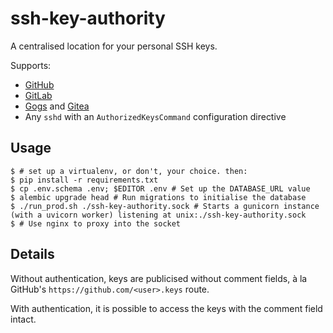 # ssh-key-authority

A centralised location for your personal SSH keys.

Supports:

- [GitHub](https://github.com/)
- [GitLab](https://gitlab.com/)
- [Gogs](https://gogs.io/) and [Gitea](https://gitea.io/)
- Any `sshd` with an `AuthorizedKeysCommand` configuration directive

## Usage

```
$ # set up a virtualenv, or don't, your choice. then:
$ pip install -r requirements.txt
$ cp .env.schema .env; $EDITOR .env # Set up the DATABASE_URL value
$ alembic upgrade head # Run migrations to initialise the database
$ ./run_prod.sh ./ssh-key-authority.sock # Starts a gunicorn instance (with a uvicorn worker) listening at unix:./ssh-key-authority.sock
$ # Use nginx to proxy into the socket
```

## Details

Without authentication, keys are publicised without comment fields, à la GitHub's `https://github.com/<user>.keys` route.

With authentication, it is possible to access the keys with the comment field intact.
